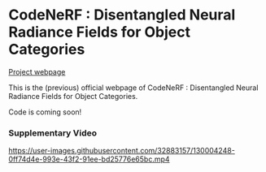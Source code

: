 



# CodeNeRF : Disentangled Neural Radiance Fields for Object Categories

[Project webpage](https://sites.google.com/view/wbjang/home/codenerf)

This is the (previous) official webpage of CodeNeRF : Disentangled Neural Radiance Fields for Object Categories.

Code is coming soon!

### Supplementary Video

https://user-images.githubusercontent.com/32883157/130004248-0ff74d4e-993e-43f2-91ee-bd25776e65bc.mp4



